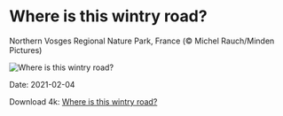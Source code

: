 # Where is this wintry road?

Northern Vosges Regional Nature Park, France (© Michel Rauch/Minden Pictures)

![Where is this wintry road?](https://bing.com/th?id=OHR.VosgesBioReserve_EN-US9600640906_UHD.jpg&rf=LaDigue_UHD.jpg&pid=hp&w=1024&h=576)

Date: 2021-02-04

Download 4k: [Where is this wintry road?](https://bing.com/th?id=OHR.VosgesBioReserve_EN-US9600640906_UHD.jpg&rf=LaDigue_UHD.jpg&pid=hp&w=3840&h=2160)


